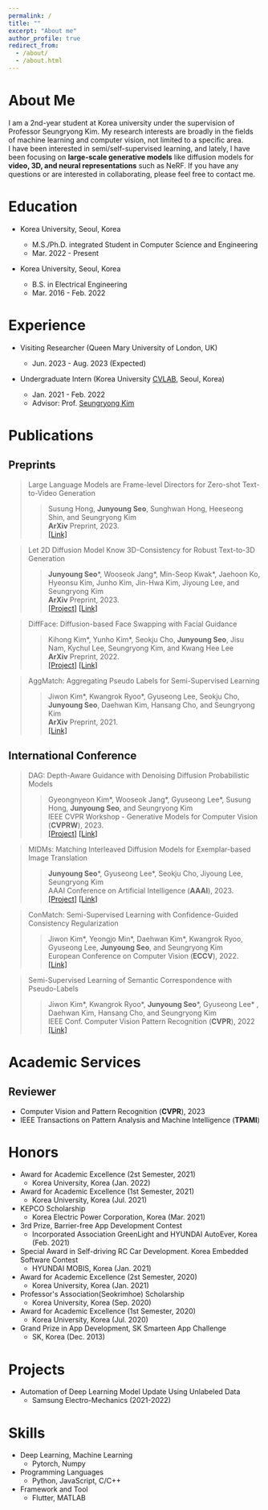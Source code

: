 ```yaml
---
permalink: /
title: ""
excerpt: "About me"
author_profile: true
redirect_from: 
  - /about/
  - /about.html
---
```


About Me
======
I am a 2nd-year student at Korea university under the supervision of Professor Seungryong Kim. My research interests are broadly in the fields of machine learning and computer vision, not limited to a specific area.<br>
I have been interested in semi/self-supervised learning, and lately, I have been focusing on **large-scale generative models** like diffusion models for **video, 3D, and neural representations** such as NeRF. If you have any questions or are interested in collaborating, please feel free to contact me.

Education
======

* Korea University, Seoul, Korea
  * M.S./Ph.D. integrated Student in Computer Science and Engineering
  * Mar. 2022 - Present

* Korea University, Seoul, Korea
  * B.S. in Electrical Engineering
  * Mar. 2016 - Feb. 2022

Experience
======
* Visiting Researcher (Queen Mary University of London, UK)
  * Jun. 2023 - Aug. 2023 (Expected)

* Undergraduate Intern (Korea University <a href="https://cvlab.korea.ac.kr">CVLAB</a>, Seoul, Korea)
  * Jan. 2021 - Feb. 2022
  * Advisor: Prof. <a href="https://seungryong.github.io">Seungryong Kim</a>

Publications
======
## Preprints
> <i style='font-style: normal;'>Large Language Models are Frame-level Directors for Zero-shot Text-to-Video Generation<br></i>
>> <i style='font-style: normal;'>Susung Hong, **Junyoung Seo**, Sunghwan Hong, Heeseong Shin, and Seungryong Kim<br></i>
>> <i style='font-style: normal;'>**ArXiv** Preprint, 2023.<br></i>
>> <i style='font-style: normal;'><a href="https://arxiv.org/abs/2305.14330">[Link]</a> 

> <i style='font-style: normal;'>Let 2D Diffusion Model Know 3D-Consistency
for Robust Text-to-3D Generation<br></i>
>> <i style='font-style: normal;'>**Junyoung Seo**\*, Wooseok Jang\*, Min-Seop Kwak\*, Jaehoon Ko, Hyeonsu Kim, Junho Kim,
Jin-Hwa Kim, Jiyoung Lee, and Seungryong Kim<br></i>
>> <i style='font-style: normal;'>**ArXiv** Preprint, 2023.<br></i>
>> <i style='font-style: normal;'><a href="https://ku-cvlab.github.io/3DFuse/">[Project]</a> <a href="https://arxiv.org/abs/2303.07937">[Link]</a> 

> <i style='font-style: normal;'>DiffFace: Diffusion-based Face Swapping with Facial Guidance<br></i>
>> <i style='font-style: normal;'>Kihong Kim\*, Yunho Kim\*, Seokju Cho, **Junyoung Seo**, Jisu Nam, Kychul Lee,
Seungryong Kim, and Kwang Hee Lee<br></i>
>> <i style='font-style: normal;'>**ArXiv** Preprint, 2022.<br></i>
>> <i style='font-style: normal;'><a href="https://hxngiee.github.io/DiffFace/">[Project]</a> <a href="https://arxiv.org/abs/2212.13344">[Link]</a> 

> <i style='font-style: normal;'>AggMatch: Aggregating Pseudo Labels for Semi-Supervised Learning<br></i>
>> <i style='font-style: normal;'>Jiwon Kim\*, Kwangrok Ryoo\*, Gyuseong Lee, Seokju Cho, **Junyoung Seo**, Daehwan Kim, Hansang Cho, and Seungryong Kim <br></i>
>> <i style='font-style: normal;'>**ArXiv** Preprint, 2021.<br></i>
>> <i style='font-style: normal;'><a href="https://arxiv.org/abs/2201.10444">[Link]</a>
  
## International Conference
> <i style='font-style: normal;'>DAG: Depth-Aware Guidance with Denoising Diffusion Probabilistic Models<br></i>
>> <i style='font-style: normal;'>Gyeongnyeon Kim\*, Wooseok Jang\*, Gyuseong Lee\*, Susung Hong, **Junyoung Seo**, and Seungryong Kim<br></i>
>> <i style='font-style: normal;'>IEEE CVPR Workshop - Generative Models for Computer Vision  (**CVPRW**), 2023. <br></i>
>> <i style='font-style: normal;'><a href="https://ku-cvlab.github.io/DAG/">[Project]</a> <a href="https://arxiv.org/abs/2212.08861">[Link]</a>   
  
> <i style='font-style: normal;'>MIDMs: Matching Interleaved Diffusion Models for Exemplar-based Image Translation<br></i>
>> <i style='font-style: normal;'>**Junyoung Seo**\*, Gyuseong Lee\*, Seokju Cho, Jiyoung Lee, Seungryong Kim<br></i>
>> <i style='font-style: normal;'>AAAI Conference on Artificial Intelligence (**AAAI**), 2023.<br></i>
>> <i style='font-style: normal;'><a href="https://ku-cvlab.github.io/MIDMs/">[Project]</a> <a href="https://arxiv.org/abs/2209.11047">[Link]</a> 

> <i style='font-style: normal;'>ConMatch: Semi-Supervised Learning with Confidence-Guided Consistency Regularization<br></i>
>> <i style='font-style: normal;'>Jiwon Kim\*, Yeongjo Min\*, Daehwan Kim\*, Kwangrok Ryoo, Gyuseong Lee, **Junyoung Seo**, and Seungryong Kim<br></i>
>> <i style='font-style: normal;'>European Conference on Computer Vision (**ECCV**), 2022.<br></i>
>> <i style='font-style: normal;'><a href="https://arxiv.org/abs/2208.08631">[Link]</a> 
  
> <i style='font-style: normal;'>Semi-Supervised Learning of Semantic Correspondence with Pseudo-Labels<br></i>
>> <i style='font-style: normal;'>Jiwon Kim\*, Kwangrok Ryoo\*, **Junyoung Seo**\*, Gyuseong Lee\* , Daehwan Kim, Hansang Cho, and Seungryong Kim<br></i>
>> <i style='font-style: normal;'>IEEE Conf. Computer Vision Pattern Recognition (**CVPR**), 2022<br></i>
>> <i style='font-style: normal;'><a href="https://openaccess.thecvf.com/content/CVPR2022/html/Kim_Semi-Supervised_Learning_of_Semantic_Correspondence_With_Pseudo-Labels_CVPR_2022_paper.html">[Link]</a> 

Academic Services
======
## Reviewer
* Computer Vision and Pattern Recognition (**CVPR**), 2023
* IEEE Transactions on Pattern Analysis and Machine Intelligence (**TPAMI**)
 
  
Honors
======
* Award for Academic Excellence (2st Semester, 2021)
  * Korea University, Korea (Jan. 2022)
* Award for Academic Excellence (1st Semester, 2021)
  * Korea University, Korea (Jul. 2021)
* KEPCO Scholarship
  * Korea Electric Power Corporation, Korea (Mar. 2021)
* 3rd Prize, Barrier-free App Development Contest
  * Incorporated Association GreenLight and HYUNDAI AutoEver, Korea (Feb. 2021)
* Special Award in Self-driving RC Car Development. Korea Embedded Software Contest
  * HYUNDAI MOBIS, Korea (Jan. 2021)
* Award for Academic Excellence (2st Semester, 2020)
  * Korea University, Korea (Jan. 2021)
* Professor's Association(Seokrimhoe) Scholarship
  * Korea University, Korea (Sep. 2020)
* Award for Academic Excellence (1st Semester, 2020)
  * Korea University, Korea (Jul. 2020)
* Grand Prize in App Development, SK Smarteen App Challenge
  * SK, Korea (Dec. 2013)
  
Projects
======
* Automation of Deep Learning Model Update Using Unlabeled Data
  * Samsung Electro-Mechanics (2021-2022)

Skills
======
* Deep Learning, Machine Learning
  * Pytorch, Numpy
* Programming Languages
  * Python, JavaScript, C/C++
* Framework and Tool
  * Flutter, MATLAB
